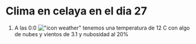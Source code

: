 # Clima en celaya en el dia 27

1. A las 0:0 !["icon weather"](http://openweathermap.org/img/w/02n.png) tenemos una temperatura de 12 C con algo de nubes y  vientos de 3.1 y nubosidad al 20%
